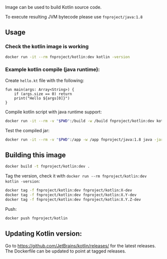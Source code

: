 Image can be used to build Kotlin source code. 

To execute resulting JVM bytecode please use ```fnproject/java:1.8```

## Usage

### Check the kotlin image is working

```sh
docker run -it --rm fnproject/kotlin:dev kotlin -version
```

### Example kotlin compile (java runtime):

Create ```hello.kt``` file with the following:
```
fun main(args: Array<String>) {
    if (args.size == 0) return
    print("Hello ${args[0]}")
}
```

Compile kotlin script with java runtime support:
```sh
docker run -it --rm -v "$PWD":/build -w /build fnproject/kotlin:dev kotlinc hello.kt -include-runtime -d hello.jar
```

Test the compiled jar:
```sh
docker run -it --rm -v "$PWD":/app -w /app fnproject/java:1.8 java -jar hello.jar World
```

## Building this image

```sh
docker build -t fnproject/kotlin:dev .
```

Tag the version, check it with `docker run --rm fnproject/kotlin:dev kotlin -version`:

```sh
docker tag -f fnproject/kotlin:dev fnproject/kotlin:X-dev
docker tag -f fnproject/kotlin:dev fnproject/kotlin:X.Y-dev
docker tag -f fnproject/kotlin:dev fnproject/kotlin:X.Y.Z-dev
```

Push:

```sh
docker push fnproject/kotlin
```

## Updating Kotlin version:

Go to https://github.com/JetBrains/kotlin/releases/ for the latest releases. The Dockerfile can be updated to point at tagged releases.
